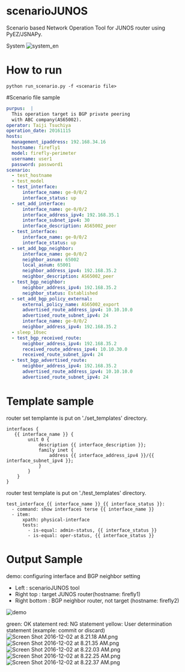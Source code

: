 # scenarioJUNOS
Scenario based Network Operation Tool for JUNOS router using PyEZ/JSNAPy.

System
![system_en](https://cloud.githubusercontent.com/assets/7057797/21740336/53a2cffa-d4fa-11e6-8971-f6627333a14e.png)

# How to run

```
python run_scenario.py -f <scenario file>
```

#Scenario file sample

```yaml:scenario_demo.yml
purpus:  |
  This operation target is BGP private peering
  with ABC company(AS65002).
operator: Taiji Tsuchiya
operation_date: 20161115
hosts:
  management_ipaddress: 192.168.34.16
  hostname: firefly1
  model: firefly-perimeter
  username: user1
  password: password1
scenario:
  - test_hostname
  - test_model
  - test_interface:
      interface_name: ge-0/0/2
      interface_status: up
  - set_add_interface:
      interface_name: ge-0/0/2
      interface_address_ipv4: 192.168.35.1
      interface_subnet_ipv4: 30
      interface_description: AS65002_peer
  - test_interface:
      interface_name: ge-0/0/2
      interface_status: up
  - set_add_bgp_neighbor:
      interface_name: ge-0/0/2
      neighbor_asnum: 65002
      local_asnum: 65001
      neighbor_address_ipv4: 192.168.35.2
      neighbor_description: AS65002_peer
  - test_bgp_neighbor:
      neighbor_address_ipv4: 192.168.35.2
      neighbor_status: Established
  - set_add_bgp_policy_external:
      external_policy_name: AS65002_export
      advertised_route_address_ipv4: 10.10.10.0
      advertised_route_subnet_ipv4: 24
      interface_name: ge-0/0/2
      neighbor_address_ipv4: 192.168.35.2
  - sleep_10sec
  - test_bgp_received_route:
      neighbor_address_ipv4: 192.168.35.2
      received_route_address_ipv4: 10.10.30.0
      received_route_subnet_ipv4: 24
  - test_bgp_advertised_route:
      neighbor_address_ipv4: 192.168.35.2
      advertised_route_address_ipv4: 10.10.10.0
      advertised_route_subnet_ipv4: 24
```

# Template sample

router set templamte is put on './set_templates' directory.

```yaml:./set_templates/add_interface.jinja2
interfaces {
   {{ interface_name }} {
        unit 0 {            
            description {{ interface_description }};
            family inet {
                address {{ interface_address_ipv4 }}/{{ interface_subnet_ipv4 }};
            }
        }
    }
}
```

router test template is put on './test_templates' directory.

```yaml:./test_templates/test_interface.jinja2
test_interface_{{ interface_name }}_{{ interface_status }}:
  - command: show interfaces terse {{ interface_name }}
  - item:
      xpath: physical-interface
      tests:
        - is-equal: admin-status, {{ interface_status }}
        - is-equal: oper-status, {{ interface_status }}
```


# Output Sample
demo: configuring interface and BGP neighbor setting
- Left : scenarioJUNOS tool
- Right top : target JUNOS router(hostname: firefly1)
- Right bottom : BGP neighbor router, not target (hostname: firefly2)

![demo](https://qiita-image-store.s3.amazonaws.com/0/45596/c29b2bca-e4e0-aab9-58c7-f2e382ceea2f.gif)

green: OK statement
red: NG statement
yellow: User determination statement (example: commit or discard)
![Screen Shot 2016-12-02 at 8.21.18 AM.png](https://qiita-image-store.s3.amazonaws.com/0/45596/bb6b4404-ea84-128a-c6d5-4575ce44a2a1.png)
![Screen Shot 2016-12-02 at 8.21.35 AM.png](https://qiita-image-store.s3.amazonaws.com/0/45596/a19f75c3-b707-50d0-7ea7-a1cdb682d98f.png)
![Screen Shot 2016-12-02 at 8.22.03 AM.png](https://qiita-image-store.s3.amazonaws.com/0/45596/0429eebd-9d78-8544-e7b6-f860eb9f43ed.png)
![Screen Shot 2016-12-02 at 8.22.25 AM.png](https://qiita-image-store.s3.amazonaws.com/0/45596/80e71156-02d4-e807-0a9c-fe9bf3781747.png)
![Screen Shot 2016-12-02 at 8.22.37 AM.png](https://qiita-image-store.s3.amazonaws.com/0/45596/7a852322-a2ef-5d22-85dc-fbbc107a31a0.png)
